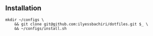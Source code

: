## Installation

```
mkdir ~/configs \
    && git clone git@github.com:ilyessbachiri/dotfiles.git $_ \
    && ~/configs/install.sh
```
